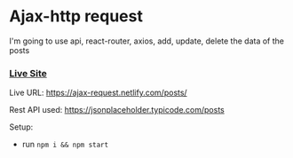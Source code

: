 # Ajax-http request

I'm going to use api, react-router, axios, add, update, delete the data of the posts

### [Live Site](https://ajax-request.netlify.com/posts/)

Live URL: https://ajax-request.netlify.com/posts/

Rest API used: https://jsonplaceholder.typicode.com/posts

Setup:

- run `npm i && npm start`
